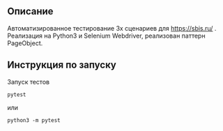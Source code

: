 
## Описание

Автоматизированное тестирование 3х сценариев для https://sbis.ru/ .
Реализация на Python3 и Selenium Webdriver, реализован паттерн PageObject.

## Инструкция по запуску

Запуск тестов

```
pytest
```
или

```
python3 -m pytest
```
